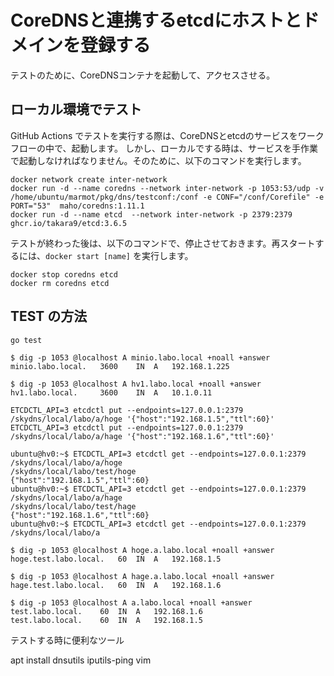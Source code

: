 # CoreDNSと連携するetcdにホストとドメインを登録する


テストのために、CoreDNSコンテナを起動して、アクセスさせる。

## ローカル環境でテスト

GitHub Actions でテストを実行する際は、CoreDNSとetcdのサービスをワークフローの中で、起動します。
しかし、ローカルでする時は、サービスを手作業で起動しなければなりません。そのために、以下のコマンドを実行します。

~~~
docker network create inter-network
docker run -d --name coredns --network inter-network -p 1053:53/udp -v /home/ubuntu/marmot/pkg/dns/testconf:/conf -e CONF="/conf/Corefile" -e PORT="53"  maho/coredns:1.11.1 
docker run -d --name etcd  --network inter-network -p 2379:2379 ghcr.io/takara9/etcd:3.6.5
~~~

テストが終わった後は、以下のコマンドで、停止させておきます。再スタートするには、`docker start [name]` を実行します。

~~~
docker stop coredns etcd
docker rm coredns etcd
~~~





## TEST の方法

```
go test
```



```
$ dig -p 1053 @localhost A minio.labo.local +noall +answer
minio.labo.local.	3600	IN	A	192.168.1.225

$ dig -p 1053 @localhost A hv1.labo.local +noall +answer
hv1.labo.local.		3600	IN	A	10.1.0.11
```



```
ETCDCTL_API=3 etcdctl put --endpoints=127.0.0.1:2379 /skydns/local/labo/a/hoge '{"host":"192.168.1.5","ttl":60}'
ETCDCTL_API=3 etcdctl put --endpoints=127.0.0.1:2379 /skydns/local/labo/a/hage '{"host":"192.168.1.6","ttl":60}'

ubuntu@hv0:~$ ETCDCTL_API=3 etcdctl get --endpoints=127.0.0.1:2379 /skydns/local/labo/a/hoge
/skydns/local/labo/test/hoge
{"host":"192.168.1.5","ttl":60}
ubuntu@hv0:~$ ETCDCTL_API=3 etcdctl get --endpoints=127.0.0.1:2379 /skydns/local/labo/a/hage
/skydns/local/labo/test/hage
{"host":"192.168.1.6","ttl":60}
ubuntu@hv0:~$ ETCDCTL_API=3 etcdctl get --endpoints=127.0.0.1:2379 /skydns/local/labo/a
```


```
$ dig -p 1053 @localhost A hoge.a.labo.local +noall +answer
hoge.test.labo.local.	60	IN	A	192.168.1.5

$ dig -p 1053 @localhost A hage.a.labo.local +noall +answer
hage.test.labo.local.	60	IN	A	192.168.1.6

$ dig -p 1053 @localhost A a.labo.local +noall +answer
test.labo.local.	60	IN	A	192.168.1.6
test.labo.local.	60	IN	A	192.168.1.5

```



テストする時に便利なツール

apt install dnsutils iputils-ping vim






